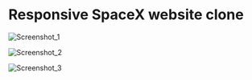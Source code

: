 # Responsive SpaceX website clone

![Screenshot_1](https://user-images.githubusercontent.com/98287025/232169909-503ef1eb-a35a-4f6d-b5ed-e8b708ee07a9.png)

![Screenshot_2](https://user-images.githubusercontent.com/98287025/232169915-dcc09318-0ec6-44e3-95a1-d8f275c97621.png)

![Screenshot_3](https://user-images.githubusercontent.com/98287025/232169918-a4ace33c-8f0b-4218-b4e3-4680390fe420.png)

